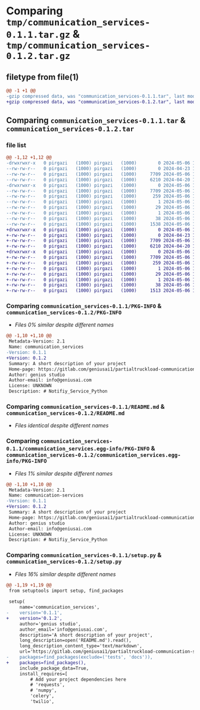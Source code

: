 # Comparing `tmp/communication_services-0.1.1.tar.gz` & `tmp/communication_services-0.1.2.tar.gz`

## filetype from file(1)

```diff
@@ -1 +1 @@
-gzip compressed data, was "communication_services-0.1.1.tar", last modified: Mon May  6 11:14:10 2024, max compression
+gzip compressed data, was "communication_services-0.1.2.tar", last modified: Mon May  6 11:35:30 2024, max compression
```

## Comparing `communication_services-0.1.1.tar` & `communication_services-0.1.2.tar`

### file list

```diff
@@ -1,12 +1,12 @@
-drwxrwxr-x   0 pirgazi   (1000) pirgazi   (1000)        0 2024-05-06 11:14:10.975248 communication_services-0.1.1/
--rw-rw-r--   0 pirgazi   (1000) pirgazi   (1000)        0 2024-04-23 11:46:46.000000 communication_services-0.1.1/MANIFEST.in
--rw-rw-r--   0 pirgazi   (1000) pirgazi   (1000)     7709 2024-05-06 11:14:10.975248 communication_services-0.1.1/PKG-INFO
--rw-rw-r--   0 pirgazi   (1000) pirgazi   (1000)     6210 2024-04-20 13:23:56.000000 communication_services-0.1.1/README.md
-drwxrwxr-x   0 pirgazi   (1000) pirgazi   (1000)        0 2024-05-06 11:14:10.975248 communication_services-0.1.1/communication_services.egg-info/
--rw-rw-r--   0 pirgazi   (1000) pirgazi   (1000)     7709 2024-05-06 11:14:10.000000 communication_services-0.1.1/communication_services.egg-info/PKG-INFO
--rw-rw-r--   0 pirgazi   (1000) pirgazi   (1000)      259 2024-05-06 11:14:10.000000 communication_services-0.1.1/communication_services.egg-info/SOURCES.txt
--rw-rw-r--   0 pirgazi   (1000) pirgazi   (1000)        1 2024-05-06 11:14:10.000000 communication_services-0.1.1/communication_services.egg-info/dependency_links.txt
--rw-rw-r--   0 pirgazi   (1000) pirgazi   (1000)       29 2024-05-06 11:14:10.000000 communication_services-0.1.1/communication_services.egg-info/requires.txt
--rw-rw-r--   0 pirgazi   (1000) pirgazi   (1000)        1 2024-05-06 11:14:10.000000 communication_services-0.1.1/communication_services.egg-info/top_level.txt
--rw-rw-r--   0 pirgazi   (1000) pirgazi   (1000)       38 2024-05-06 11:14:10.975248 communication_services-0.1.1/setup.cfg
--rw-rw-r--   0 pirgazi   (1000) pirgazi   (1000)     1538 2024-05-06 11:13:58.000000 communication_services-0.1.1/setup.py
+drwxrwxr-x   0 pirgazi   (1000) pirgazi   (1000)        0 2024-05-06 11:35:30.599958 communication_services-0.1.2/
+-rw-rw-r--   0 pirgazi   (1000) pirgazi   (1000)        0 2024-04-23 11:46:46.000000 communication_services-0.1.2/MANIFEST.in
+-rw-rw-r--   0 pirgazi   (1000) pirgazi   (1000)     7709 2024-05-06 11:35:30.599958 communication_services-0.1.2/PKG-INFO
+-rw-rw-r--   0 pirgazi   (1000) pirgazi   (1000)     6210 2024-04-20 13:23:56.000000 communication_services-0.1.2/README.md
+drwxrwxr-x   0 pirgazi   (1000) pirgazi   (1000)        0 2024-05-06 11:35:30.599958 communication_services-0.1.2/communication_services.egg-info/
+-rw-rw-r--   0 pirgazi   (1000) pirgazi   (1000)     7709 2024-05-06 11:35:30.000000 communication_services-0.1.2/communication_services.egg-info/PKG-INFO
+-rw-rw-r--   0 pirgazi   (1000) pirgazi   (1000)      259 2024-05-06 11:35:30.000000 communication_services-0.1.2/communication_services.egg-info/SOURCES.txt
+-rw-rw-r--   0 pirgazi   (1000) pirgazi   (1000)        1 2024-05-06 11:35:30.000000 communication_services-0.1.2/communication_services.egg-info/dependency_links.txt
+-rw-rw-r--   0 pirgazi   (1000) pirgazi   (1000)       29 2024-05-06 11:35:30.000000 communication_services-0.1.2/communication_services.egg-info/requires.txt
+-rw-rw-r--   0 pirgazi   (1000) pirgazi   (1000)        1 2024-05-06 11:35:30.000000 communication_services-0.1.2/communication_services.egg-info/top_level.txt
+-rw-rw-r--   0 pirgazi   (1000) pirgazi   (1000)       38 2024-05-06 11:35:30.599958 communication_services-0.1.2/setup.cfg
+-rw-rw-r--   0 pirgazi   (1000) pirgazi   (1000)     1513 2024-05-06 11:35:16.000000 communication_services-0.1.2/setup.py
```

### Comparing `communication_services-0.1.1/PKG-INFO` & `communication_services-0.1.2/PKG-INFO`

 * *Files 0% similar despite different names*

```diff
@@ -1,10 +1,10 @@
 Metadata-Version: 2.1
 Name: communication_services
-Version: 0.1.1
+Version: 0.1.2
 Summary: A short description of your project
 Home-page: https://gitlab.com/geniusai1/partialtruckload-communication-serivecs.git
 Author: genius studio
 Author-email: info@geniusai.com
 License: UNKNOWN
 Description: # Notifiy_Service_Python
```

### Comparing `communication_services-0.1.1/README.md` & `communication_services-0.1.2/README.md`

 * *Files identical despite different names*

### Comparing `communication_services-0.1.1/communication_services.egg-info/PKG-INFO` & `communication_services-0.1.2/communication_services.egg-info/PKG-INFO`

 * *Files 1% similar despite different names*

```diff
@@ -1,10 +1,10 @@
 Metadata-Version: 2.1
 Name: communication-services
-Version: 0.1.1
+Version: 0.1.2
 Summary: A short description of your project
 Home-page: https://gitlab.com/geniusai1/partialtruckload-communication-serivecs.git
 Author: genius studio
 Author-email: info@geniusai.com
 License: UNKNOWN
 Description: # Notifiy_Service_Python
```

### Comparing `communication_services-0.1.1/setup.py` & `communication_services-0.1.2/setup.py`

 * *Files 16% similar despite different names*

```diff
@@ -1,19 +1,19 @@
 from setuptools import setup, find_packages
 
 setup(
     name='communication_services',
-    version='0.1.1',
+    version='0.1.2',
     author='genius studio',
     author_email='info@geniusai.com',
     description='A short description of your project',
     long_description=open('README.md').read(),
     long_description_content_type='text/markdown',
     url='https://gitlab.com/geniusai1/partialtruckload-communication-serivecs.git',  # Link to your project's GitHub repo
-    packages=find_packages(exclude=('tests', 'docs')),
+    packages=find_packages(),
     include_package_data=True,
     install_requires=[
         # Add your project dependencies here
         # 'requests',
         # 'numpy',
         'celery',
         'twilio',
```

